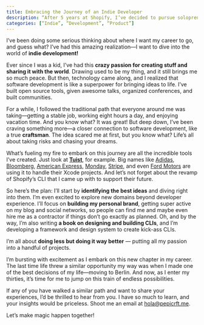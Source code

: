 ```yaml
---
title: Embracing the Journey of an Indie Developer
description: “After 5 years at Shopify, I’ve decided to pursue solopreneurship. Drawing on my craftsmanship and software development skills, I’ll build and sell tools based on user needs. Excited for the intimate relationship with development and greater agency over my life. Open to insights from others on this journey.”
categories: [“Indie”, “Development”, “Product”]
---
```


I’ve been doing some serious thinking about where I want my career to go, and guess what? I’ve had this amazing realization—I want to dive into the world of **indie development!**

Ever since I was a kid, I’ve had this **crazy passion for creating stuff and sharing it with the world**. Drawing used to be my thing, and it still brings me so much peace. But then, technology came along, and I realized that software development is like a superpower for bringing ideas to life. I’ve built open source tools, given awesome talks, organized conferences, and built communities.

For a while, I followed the traditional path that everyone around me was taking—getting a stable job, working eight hours a day, and enjoying vacation time. And you know what? It was great! But deep down, I’ve been craving something more—a closer connection to software development, like a true **craftsman**. The idea scared me at first, but you know what? Life’s all about taking risks and chasing your dreams.

What’s fueling my fire to embark on this journey are all the incredible tools I’ve created. Just look at [**Tuist**](https://tuist.io), for example. Big names like [Adidas](https://adidas.com), [Bloomberg](https://bloomberg.com), [American Express](https://americanexpress.com), [Monday](https://monday.com), [Stripe](https://stripe.com), and even [Ford Motors](https://ford.de) are using it to handle their Xcode projects. And let’s not forget about the revamp of Shopify’s CLI that I came up with to support their future.

So here’s the plan: I’ll start by **identifying the best ideas** and diving right into them. I’m even excited to explore new domains beyond developer experience. I’ll focus on **building my personal brand**, getting super active on my blog and social networks, so people can find me and maybe even hire me as a contractor if things don’t go exactly as planned. Oh, and by the way, I’m also writing **a book on designing and building CLIs**, and I’m developing a framework and design system to create kick-ass CLIs. 

I’m all about **doing less but doing it way better** — putting all my passion into a handful of projects.

I’m bursting with excitement as I embark on this new chapter in my career. The last time life threw a similar opportunity my way was when I made one of the best decisions of my life—moving to Berlin. And now, as I enter my thirties, it’s time for me to jump on this train of endless possibilities.

If any of you have walked a similar path and want to share your experiences, I’d be thrilled to hear from you. I have so much to learn, and your insights would be priceless. Shoot me an email at hola@pepicrft.me.

Let’s make magic happen together!